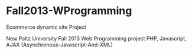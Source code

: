 Fall2013-WProgramming
=====================
Ecommerce dynamic site Project

New Paltz University Fall 2013 Web Programming project
PHP, Javascript, AJAX (Asynchronous-Javascript-And-XML)

